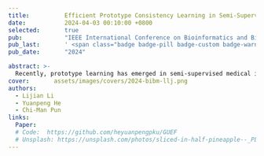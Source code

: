 ```yaml
---
title:          Efficient Prototype Consistency Learning in Semi-Supervised Medical Image Segmentation via Joint Uncertainty and Data Augmentation
date:           2024-04-03 00:10:00 +0800
selected:       true
pub:            "IEEE International Conference on Bioinformatics and Biomedicine 2024 (IEEE BIBM 2024)"
pub_last:       ' <span class="badge badge-pill badge-custom badge-warning">CCF B</span> <span class="badge badge-pill badge-custom badge-primary">Regular Paper </span>'
pub_date:       "2024"

abstract: >-
  Recently, prototype learning has emerged in semi-supervised medical image segmentation and achieved remarkable performance. However, the scarcity of labeled data limits the expressiveness of prototypes in previous methods, potentially hindering the complete representation of prototypes for class embedding. To overcome this issue, we propose an efficient prototype consistency learning via joint uncertainty quantification and data augmentation (EPCL-JUDA) to enhance the semantic expression of prototypes based on the framework of Mean-Teacher. The concatenation of original and augmented labeled data is fed into student network to generate expressive prototypes. Then, a joint uncertainty quantification method is devised to optimize pseudo-labels and generate reliable prototypes for original and augmented unlabeled data separately. High-quality global prototypes for each class are formed by fusing labeled and unlabeled prototypes, which are utilized to generate prototype-to-features to conduct consistency learning. Notably, a prototype network is proposed to reduce high memory requirements brought by the introduction of augmented data. Extensive experiments on Left Atrium, Pancreas-NIH, Type B Aortic Dissection datasets demonstrate EPCL-JUDA's superiority over previous state-of-the-art approaches, confirming the effectiveness of our framework. The code will be released soon. 
cover:       assets/images/covers/2024-bibm-llj.png
authors:   
  - Lijian Li
  - Yuanpeng He
  - Chi-Man Pun
links:
  Paper: 
  # Code:  https://github.com/heyuanpengpku/GUEF
  # Unsplash: https://unsplash.com/photos/sliced-in-half-pineapple--_PLJZmHZzk
---
```

